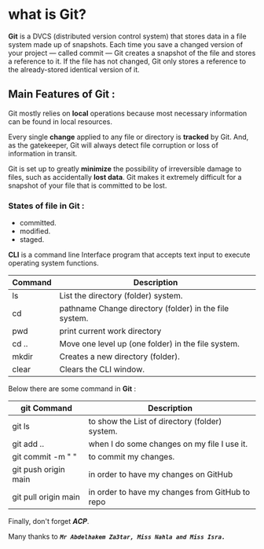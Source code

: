 # what is Git?
**Git** is a DVCS (distributed version control system) that stores data in a file system made up of snapshots. Each time you save a changed version of your project — called commit — Git creates a snapshot of the file and stores a reference to it. If the file has not changed, Git only stores a reference to the already-stored identical version of it.

## Main Features of Git :

Git mostly relies on **local** operations because most necessary information can be found in local resources. 

Every single **change** applied to any file or directory is **tracked** by Git. And, as the gatekeeper, Git will always detect file corruption or loss of information in transit.

Git is set up to greatly **minimize** the possibility of irreversible damage to files, such as accidentally **lost data**. Git makes it extremely difficult for a snapshot of your file that is committed to be lost.

### States of file in Git :
* committed.
* modified.
* staged.

**CLI** is a command line Interface program that accepts text input to execute operating system functions.

Command	| Description                                              |
--------|----------------------------------------------------------|
ls	    | List the directory (folder) system.                      |
cd      | pathname	Change directory (folder) in the file system.  |
pwd     | print current work directory                             |
cd ..   |	Move one level up (one folder) in the file system.       |
mkdir	  | Creates a new directory (folder).                        |
clear   |	Clears the CLI window.                                   |

Below there are some command in **Git** :

git Command	| Description                                          |
--------|----------------------------------------------------------|
git ls  | to show the List of directory (folder) system.           |
git add .. | when I do some changes on my file I use it.           |
git commit -m " " |	to commit my changes.                          |
git push origin main| in order to have my changes on GitHub        |
git pull origin main| in order to have my changes from GitHub to repo|


Finally, don't forget _**ACP**_.

Many thanks to ***`Mr Abdelhakem Za3tar, Miss Nahla and Miss Isra.`***
